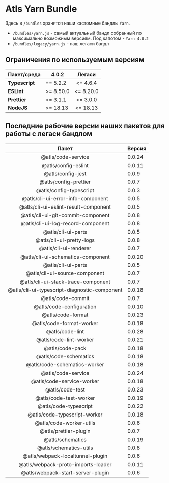 # Atls Yarn Bundle

Здесь в `/bundles` хранятся наши кастомные бандлы `Yarn`.

- `/bundles/yarn.js` - самый актуальный бандл собранный по максимально возможным версиям. Под
  капотом - `Yarn 4.0.2`
- `/bundles/legacy/yarn.js` - наш легаси бандл

## Ограничения по используемым версиям

| **Пакет/среда** | **4.0.2**  | **Легаси** |
| --------------- | ---------- | :--------: |
| **Typescript**  | == 5.2.2   | \<= 4.6.4  |
| **ESLint**      | \>= 8.50.0 | \<= 8.20.0 |
| **Prettier**    | \>= 3.1.1  | \<= 3.0.0  |
| **NodeJS**      | \>= 18.13  | \<= 18.13  |

## Последние рабочие версии наших пакетов для работы с легаси бандлом

|                    Пакет                     | Версия |
| :------------------------------------------: | ------ |
|              @atls/code-service              | 0.0.24 |
|             @atls/config-eslint              | 0.0.11 |
|              @atls/config-jest               | 0.0.9  |
|            @atls/config-prettier             | 0.0.7  |
|           @atls/config-typescript            | 0.0.3  |
|      @atls/cli-ui-error-info-component       | 0.0.5  |
|     @atls/cli-ui-eslint-result-component     | 0.0.5  |
|      @atls/cli-ui-git-commit-component       | 0.0.8  |
|      @atls/cli-ui-log-record-component       | 0.0.8  |
|              @atls/cli-ui-parts              | 0.0.5  |
|           @atls/cli-ui-pretty-logs           | 0.0.8  |
|            @atls/cli-ui-renderer             | 0.0.7  |
|      @atls/cli-ui-schematics-component       | 0.0.20 |
|              @atls/cli-ui-parts              | 0.0.5  |
|        @atls/cli-ui-source-component         | 0.0.7  |
|      @atls/cli-ui-stack-trace-component      | 0.0.7  |
| @atls/cli-ui-typescript-diagnostic-component | 0.0.18 |
|              @atls/code-commit               | 0.0.7  |
|           @atls/code-configuration           | 0.0.10 |
|              @atls/code-format               | 0.0.23 |
|           @atls/code-format-worker           | 0.0.18 |
|               @atls/code-lint                | 0.0.28 |
|            @atls/code-lint-worker            | 0.0.21 |
|               @atls/code-pack                | 0.0.18 |
|            @atls/code-schematics             | 0.0.18 |
|         @atls/code-schematics-worker         | 0.0.18 |
|              @atls/code-service              | 0.0.24 |
|          @atls/code-service-worker           | 0.0.18 |
|               @atls/code-test                | 0.0.23 |
|            @atls/code-test-worker            | 0.0.19 |
|            @atls/code-typescript             | 0.0.22 |
|         @atls/code-typescript-worker         | 0.0.18 |
|           @atls/code-worker-utils            | 0.0.6  |
|            @atls/prettier-plugin             | 0.0.7  |
|               @atls/schematics               | 0.0.19 |
|            @atls/schematics-utils            | 0.0.8  |
|       @atls/webpack-localtunnel-plugin       | 0.0.6  |
|      @atls/webpack-proto-imports-loader      | 0.0.11 |
|      @atls/webpack-start-server-plugin       | 0.0.6  |
